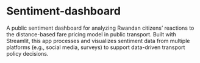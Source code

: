 # Sentiment-dashboard
A public sentiment dashboard for analyzing Rwandan citizens’ reactions to the distance-based fare pricing model in public transport. Built with Streamlit, this app processes and visualizes sentiment data from multiple platforms (e.g., social media, surveys) to support data-driven transport policy decisions.

